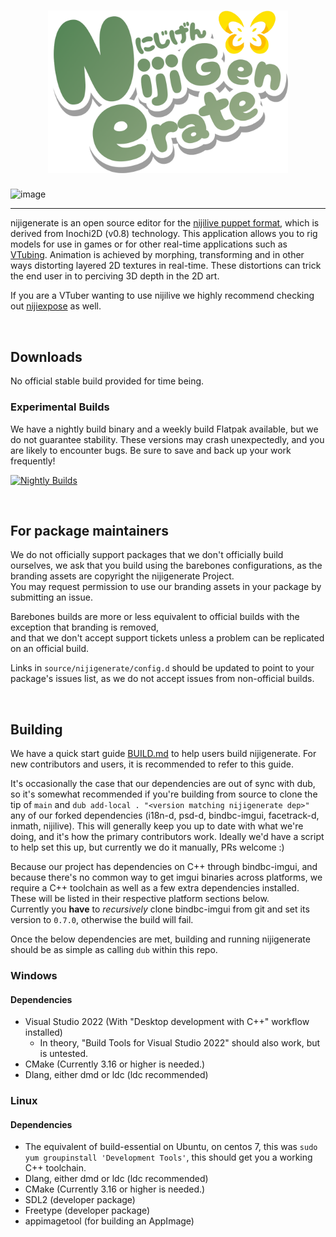 # <div align="center"><img src="https://github.com/nijigenerate/nijigenerate/blob/main/res/ui/banner-logo.png" width="384" alt="nijigenerate"></div>

![image](https://github.com/nijigenerate/nijigenerate/assets/449741/f51669f9-0732-465f-9182-470e22d8fba6)

----------------
<!--
[![Support me on Patreon](https://img.shields.io/endpoint.svg?url=https%3A%2F%2Fshieldsio-patreon.vercel.app%2Fapi%3Fusername%3Dclipsey%26type%3Dpatrons&style=for-the-badge)](https://patreon.com/clipsey)
[![Join the Discord](https://img.shields.io/discord/855173611409506334?label=Community&logo=discord&logoColor=FFFFFF&style=for-the-badge)](https://discord.com/invite/abnxwN6r9v)
-->
nijigenerate is an open source editor for the [nijilive puppet format](https://github.com/nijigenerate/nijilive), which is derived from Inochi2D (v0.8) technology.  This application allows you to rig models for use in games or for other real-time applications such as [VTubing](https://en.wikipedia.org/wiki/VTuber). Animation is achieved by morphing, transforming and in other ways distorting layered 2D textures in real-time. These distortions can trick the end user in to perciving 3D depth in the 2D art.

If you are a VTuber wanting to use nijilive we highly recommend checking out [nijiexpose](https://github.com/nijigenerate/nijiexpose) as well.

&nbsp;

## Downloads
No official stable build provided for time being.
<!--
### Stable Builds

&nbsp;&nbsp;&nbsp;&nbsp;
[![Buy on itch.io](https://img.shields.io/github/v/release/nijigenerate/nijigenerate?color=%23fa5c5c&label=itch.io&logo=itch.io&style=for-the-badge)](https://lunafoxgirlvt.itch.io/nijigenerate)
-->
### Experimental Builds

We have a nightly build binary and a weekly build Flatpak available, but we do not guarantee stability. These versions may crash unexpectedly, and you are likely to encounter bugs. Be sure to save and back up your work frequently!

[![Nightly Builds](https://img.shields.io/github/actions/workflow/status/nijigenerate/nijigenerate/nightly.yml?label=Nightly&style=for-the-badge)](https://github.com/nijigenerate/nijigenerate/releases/tag/nightly)  

&nbsp;

## For package maintainers
We do not officially support packages that we don't officially build ourselves, we ask that you build using the barebones configurations, as the branding assets are copyright the nijigenerate Project.  
You may request permission to use our branding assets in your package by submitting an issue.

Barebones builds are more or less equivalent to official builds with the exception that branding is removed,  
and that we don't accept support tickets unless a problem can be replicated on an official build.

Links in `source/nijigenerate/config.d` should be updated to point to your package's issues list, as we do not accept issues from non-official builds.

&nbsp;

## Building
We have a quick start guide [BUILD.md](./BUILD.md) to help users build nijigenerate. For new contributors and users, it is recommended to refer to this guide.

It's occasionally the case that our dependencies are out of sync with dub, so it's somewhat recommended if you're building from source to clone the tip of `main` and `dub add-local . "<version matching nijigenerate dep>"` any of our forked dependencies (i18n-d, psd-d, bindbc-imgui, facetrack-d, inmath, nijilive). This will generally keep you up to date with what we're doing, and it's how the primary contributors work. Ideally we'd have a script to help set this up, but currently we do it manually, PRs welcome :)

Because our project has dependencies on C++ through bindbc-imgui, and because there's no common way to get imgui binaries across platforms, we require a C++ toolchain as well as a few extra dependencies installed. These will be listed in their respective platform sections below.  
Currently you **have** to _recursively_ clone bindbc-imgui from git and set its version to `0.7.0`, otherwise the build will fail.

Once the below dependencies are met, building and running nijigenerate should be as simple as calling `dub` within this repo.

### Windows
#### Dependencies
- Visual Studio 2022 (With "Desktop development with C++" workflow installed)
  - In theory, "Build Tools for Visual Studio 2022" should also work, but is untested.
- CMake (Currently 3.16 or higher is needed.)
- Dlang, either dmd or ldc (ldc recommended)

### Linux
#### Dependencies
- The equivalent of build-essential on Ubuntu, on centos 7, this was `sudo yum groupinstall 'Development Tools'`, this should get you a working C++ toolchain.
- Dlang, either dmd or ldc (ldc recommended)
- CMake (Currently 3.16 or higher is needed.)
- SDL2 (developer package)
- Freetype (developer package)
- appimagetool (for building an AppImage)
